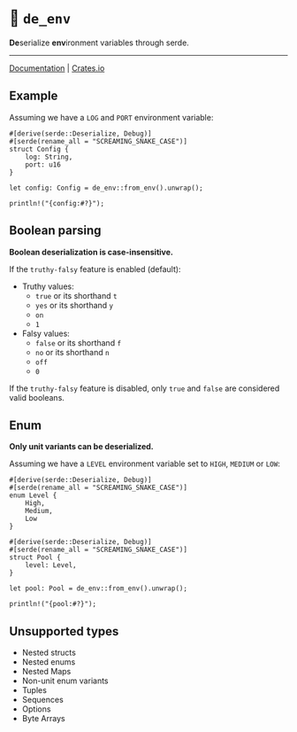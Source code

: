 # 🦀 `de_env` &emsp;

**De**serialize **env**ironment variables through serde.

---

[Documentation](https://docs.rs/de_env) | [Crates.io](https://crates.io/crates/de_env)

## Example

Assuming we have a `LOG` and `PORT` environment variable:

```rust,no_run
#[derive(serde::Deserialize, Debug)]
#[serde(rename_all = "SCREAMING_SNAKE_CASE")]
struct Config {
    log: String,
    port: u16
}

let config: Config = de_env::from_env().unwrap();

println!("{config:#?}");
```

## Boolean parsing

**Boolean deserialization is case-insensitive.**

If the `truthy-falsy` feature is enabled (default):

- Truthy values:
  - `true` or its shorthand `t`
  - `yes` or its shorthand `y`
  - `on`
  - `1`
- Falsy values:
  - `false` or its shorthand `f`
  - `no` or its shorthand `n`
  - `off`
  - `0`

If the `truthy-falsy` feature is disabled, only `true` and `false` are
considered valid booleans.

## Enum

**Only unit variants can be deserialized.**

Assuming we have a `LEVEL` environment variable set to `HIGH`, `MEDIUM` or
`LOW`:

```rust,no_run
#[derive(serde::Deserialize, Debug)]
#[serde(rename_all = "SCREAMING_SNAKE_CASE")]
enum Level {
    High,
    Medium,
    Low
}

#[derive(serde::Deserialize, Debug)]
#[serde(rename_all = "SCREAMING_SNAKE_CASE")]
struct Pool {
    level: Level,
}

let pool: Pool = de_env::from_env().unwrap();

println!("{pool:#?}");
```

## Unsupported types

- Nested structs
- Nested enums
- Nested Maps
- Non-unit enum variants
- Tuples
- Sequences
- Options
- Byte Arrays
